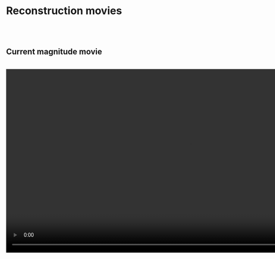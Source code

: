 # Reconstruction movies


<br>

<br>

## Current magnitude movie  

<br> 

<center>
<video controls width="1000">
  <source src="https://github.com/ocean-data-challenges/2024_DC_WOC-ESA/assets/33433820/0dd433a6-f98d-46bd-b44f-0a0f5662164a" type="video/mp4" />  
</video>
</center>
  
<br>  
  